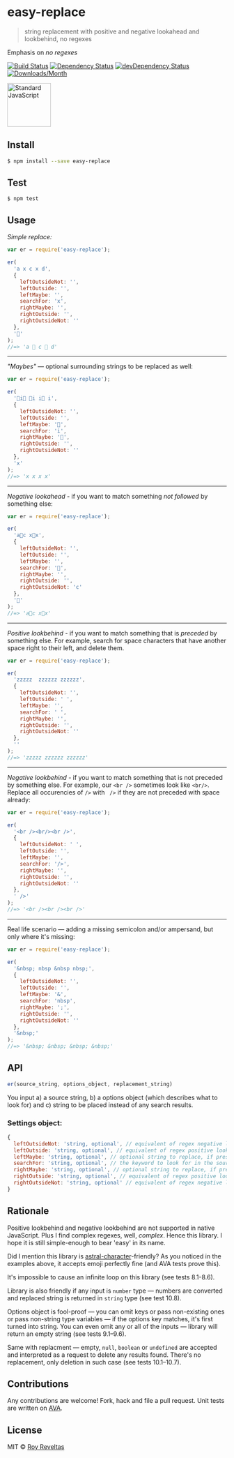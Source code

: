 # easy-replace

> string replacement with positive and negative lookahead and lookbehind, no regexes

Emphasis on _no regexes_

[![Build Status](https://travis-ci.org/revelt/easy-replace.svg?branch=master)](https://travis-ci.org/revelt/easy-replace) [![Dependency Status](https://david-dm.org/revelt/easy-replace.svg)](https://david-dm.org/revelt/easy-replace) [![devDependency Status](https://david-dm.org/revelt/easy-replace/dev-status.svg)](https://david-dm.org/revelt/easy-replace#info=devDependencies) [![Downloads/Month](https://img.shields.io/npm/dm/easy-replace.svg)](https://www.npmjs.com/package/easy-replace)

<a href="https://github.com/feross/standard"><img src="https://cdn.rawgit.com/feross/standard/master/sticker.svg" alt="Standard JavaScript" width="100"></a>


## Install

```bash
$ npm install --save easy-replace
```

## Test

```
$ npm test
```

## Usage

*Simple replace:*

```js
var er = require('easy-replace');

er(
  'a x c x d',
  {
    leftOutsideNot: '',
    leftOutside: '',
    leftMaybe: '',
    searchFor: 'x',
    rightMaybe: '',
    rightOutside: '',
    rightOutsideNot: ''
  },
  '🦄'
);
//=> 'a 🦄 c 🦄 d'
```

---

*"Maybes"* — optional surrounding strings to be replaced as well:

```js
var er = require('easy-replace');

er(
  '🐴i🦄 🐴i i🦄 i',
  {
    leftOutsideNot: '',
    leftOutside: '',
    leftMaybe: '🐴',
    searchFor: 'i',
    rightMaybe: '🦄',
    rightOutside: '',
    rightOutsideNot: ''
  },
  'x'
);
//=> 'x x x x'
```
---

*Negative lookahead* - if you want to match something _not followed_ by something else:

```js
var er = require('easy-replace');

er(
  'a🦄c x🦄x',
  {
    leftOutsideNot: '',
    leftOutside: '',
    leftMaybe: '',
    searchFor: '🦄',
    rightMaybe: '',
    rightOutside: '',
    rightOutsideNot: 'c'
  },
  '🐴'
);
//=> 'a🦄c x🐴x'
```

---

*Positive lookbehind* - if you want to match something that is _preceded_ by something else. For example, search for space characters that have another space right to their left, and delete them.

```js
var er = require('easy-replace');

er(
  'zzzzz  zzzzzz zzzzzz',
  {
    leftOutsideNot: '',
    leftOutside: ' ',
    leftMaybe: '',
    searchFor: ' ',
    rightMaybe: '',
    rightOutside: '',
    rightOutsideNot: ''
  },
  ''
);
//=> 'zzzzz zzzzzz zzzzzz'
```

---

*Negative lookbehind* - if you want to match something that is not preceded by something else. For example, our `<br />` sometimes look like `<br/>`. Replace all occurencies of `/>` with ` />` if they are not preceded with space already:

```js
var er = require('easy-replace');

er(
  '<br /><br/><br />',
  {
    leftOutsideNot: ' ',
    leftOutside: '',
    leftMaybe: '',
    searchFor: '/>',
    rightMaybe: '',
    rightOutside: '',
    rightOutsideNot: ''
  },
  ' />'
);
//=> '<br /><br /><br />'
```

---

Real life scenario — adding a missing semicolon and/or ampersand, but only where it's missing:

```js
var er = require('easy-replace');

er(
  '&nbsp; nbsp &nbsp nbsp;',
  {
    leftOutsideNot: '',
    leftOutside: '',
    leftMaybe: '&',
    searchFor: 'nbsp',
    rightMaybe: ';',
    rightOutside: '',
    rightOutsideNot: ''
  },
  '&nbsp;'
);
//=> '&nbsp; &nbsp; &nbsp; &nbsp;'
```

## API

```js
er(source_string, options_object, replacement_string)
```

You input a) a source string, b) a options object (which describes what to look for) and c) string to be placed instead of any search results.

### Settings object:

```js
{
  leftOutsideNot: 'string, optional', // equivalent of regex negative lookbehind
  leftOutside: 'string, optional', // equivalent of regex positive lookbehind
  leftMaybe: 'string, optional', // optional string to replace, if present on the left side of the keyword
  searchFor: 'string, optional', // the keyword to look for in the source string
  rightMaybe: 'string, optional', // optional string to replace, if present on the right side of the keyword
  rightOutside: 'string, optional', // equivalent of regex positive lookahead
  rightOutsideNot: 'string, optional' // equivalent of regex negative lookahead
}
```

## Rationale

Positive lookbehind and negative lookbehind are not supported in native JavaScript. Plus I find complex regexes, well, _complex_. Hence this library. I hope it is still simple-enough to bear 'easy' in its name.

Did I mention this library is [astral-character](https://mathiasbynens.be/notes/javascript-unicode)-friendly? As you noticed in the examples above, it accepts emoji perfectly fine (and AVA tests prove this).

It's impossible to cause an infinite loop on this library (see tests 8.1-8.6).

Library is also friendly if any input is `number` type — numbers are converted and replaced string is returned in `string` type (see test 10.8).

Options object is fool-proof — you can omit keys or pass non-existing ones or pass non-string type variables — if the options key matches, it's first turned into string. You can even omit any or all of the inputs — library will return an empty string (see tests 9.1–9.6).

Same with replacment — empty, `null`, `boolean` or `undefined` are accepted and interpreted as a request to delete any results found. There's no replacement, only deletion in such case (see tests 10.1–10.7).

## Contributions

Any contributions are welcome! Fork, hack and file a pull request. Unit tests are written on [AVA](https://github.com/avajs/ava).

## License

MIT © [Roy Reveltas](https://github.com/revelt/)
